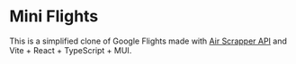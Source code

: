 # Mini Flights

This is a simplified clone of Google Flights made with [Air Scrapper API](https://rapidapi.com/apiheya/api/sky-scrapper) and Vite + React + TypeScript + MUI.
